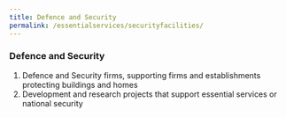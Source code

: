 ```yaml
---
title: Defence and Security
permalink: /essentialservices/securityfacilities/
---
```


### **Defence and Security**

1. Defence and Security firms, supporting firms and establishments protecting buildings and homes 
2. Development and research projects that support essential services or national security 
